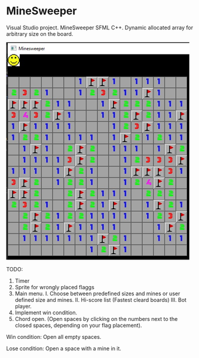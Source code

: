 # MineSweeper
Visual Studio project.
MineSweeper SFML C++. Dynamic allocated array for arbitrary size on the board.

![alt text](https://github.com/Wakatochi/MineSweeper/blob/main/resources/screenshots/board_1.jpg)

TODO:
   1. Timer
   3. Sprite for wrongly placed flaggs
   4. Main menu.
      I. Choose between predefined sizes and mines or user defined size and mines.
      II. Hi-score list (Fastest cleard boards)
      III. Bot player.
   5. Implement win condition.
   6. Chord open. (Open spaces by clicking on the numbers next to the closed spaces, depending on your flag placement).

Win condition:
   Open all empty spaces.

Lose condition:
   Open a space with a mine in it.
